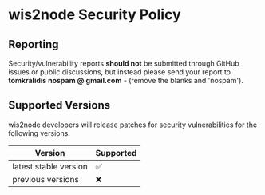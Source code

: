 # wis2node Security Policy

## Reporting

Security/vulnerability reports **should not** be submitted through GitHub issues or public discussions, but instead please send your report 
to **tomkralidis nospam @ gmail.com** - (remove the blanks and 'nospam').  

## Supported Versions

wis2node developers will release patches for security vulnerabilities for the following versions:

| Version | Supported          |
| ------- | ------------------ |
| latest stable version | :white_check_mark: |
| previous versions | :x:                |
